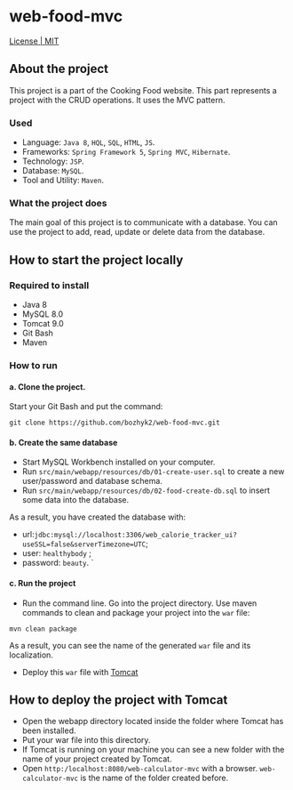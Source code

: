 # web-food-mvc

[License | MIT](https://github.com/bozhyk2/web-food-mvc/blob/master/LICENSE)
 
 ## About the project
 This project is a part of the Cooking Food website. This part represents a project with the CRUD operations. It uses the MVC pattern.

### Used
* Language: `Java 8`, `HQL`, `SQL`, `HTML`, `JS`.
* Frameworks: `Spring Framework 5`, `Spring MVC`, `Hibernate`.
* Technology: `JSP`.
* Database: `MySQL`.
* Tool and Utility: `Maven`.

### What the project does
The main goal of this project is to communicate with a database. 
You can use the project to add, read, update or delete data from the database.

## How to start the project locally
### Required to install
* Java 8
* MySQL 8.0
* Tomcat 9.0
* Git Bash
* Maven

### How to run
#### a. Clone the project. 
Start your Git Bash and put the command:

```shell
git clone https://github.com/bozhyk2/web-food-mvc.git
```
#### b. Create the same database
* Start MySQL Workbench installed on your computer.
* Run `src/main/webapp/resources/db/01-create-user.sql` to create a new user/password and database schema.
* Run `src/main/webapp/resources/db/02-food-create-db.sql` to insert some data into the database.
 
 As a result, you have created the database with: 
 * url:`jdbc:mysql://localhost:3306/web_calorie_tracker_ui?useSSL=false&serverTimezone=UTC`; 
 * user: `healthybody` ;
 * password: `beauty`.
 `
#### c. Run the project
* Run the command line. Go into the project directory. Use maven commands to clean and package your project into the `war` file:
```shell
mvn clean package
```
As a result, you can see the name of the generated `war` file and its localization.
* Deploy this `war` file with [Tomcat](#How-to-deploy-the-project-with-Tomcat)

## How to deploy the project with Tomcat
* Open the webapp directory located inside the folder where Tomcat has been installed.
* Put your war file into this directory.
* If Tomcat is running on your machine you can see a new folder with the name of your project created by Tomcat.
* Open `http:/localhost:8080/web-calculator-mvc` with a browser. `web-calculator-mvc` is the name of the folder created before.

